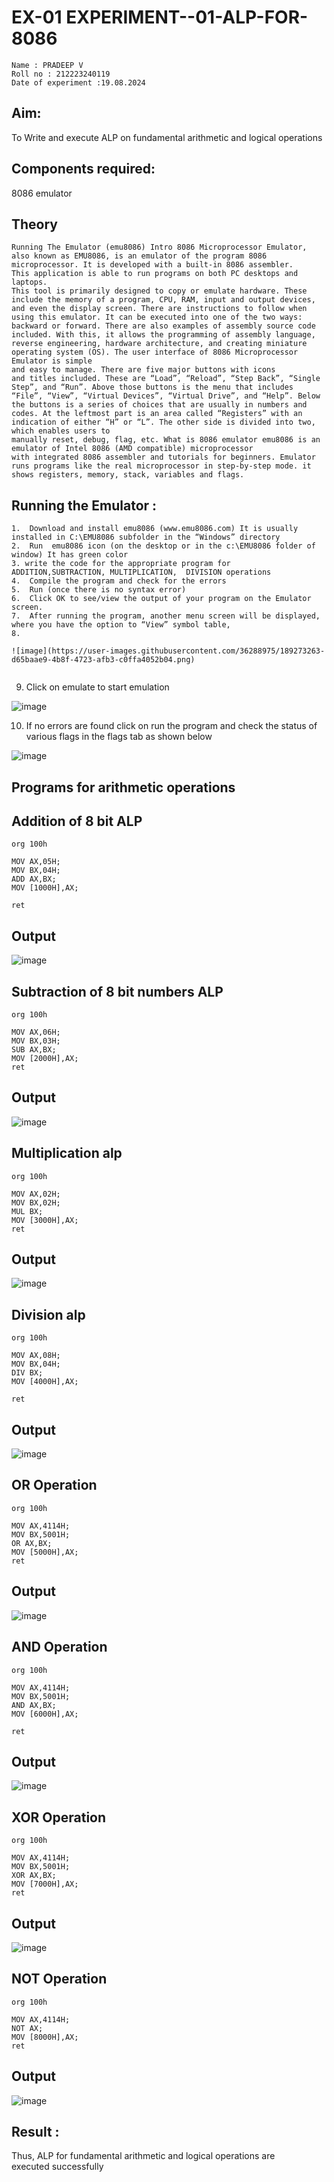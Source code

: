 # EX-01 EXPERIMENT--01-ALP-FOR-8086
```
Name : PRADEEP V
Roll no : 212223240119
Date of experiment :19.08.2024
```
## Aim: 
To Write and execute ALP on fundamental arithmetic and logical operations
## Components required: 
8086  emulator 
## Theory
```
Running The Emulator (emu8086) Intro 8086 Microprocessor Emulator, also known as EMU8086, is an emulator of the program 8086 microprocessor. It is developed with a built-in 8086 assembler. 
This application is able to run programs on both PC desktops and laptops. 
This tool is primarily designed to copy or emulate hardware. These include the memory of a program, CPU, RAM, input and output devices, and even the display screen. There are instructions to follow when using this emulator. It can be executed into one of the two ways:
backward or forward. There are also examples of assembly source code included. With this, it allows the programming of assembly language, reverse engineering, hardware architecture, and creating miniature operating system (OS). The user interface of 8086 Microprocessor Emulator is simple 
and easy to manage. There are five major buttons with icons 
and titles included. These are “Load”, “Reload”, “Step Back”, “Single Step”, and “Run”. Above those buttons is the menu that includes “File”, “View”, “Virtual Devices”, “Virtual Drive”, and “Help”. Below the buttons is a series of choices that are usually in numbers and codes. At the leftmost part is an area called “Registers” with an indication of either “H” or “L”. The other side is divided into two, which enables users to 
manually reset, debug, flag, etc. What is 8086 emulator emu8086 is an emulator of Intel 8086 (AMD compatible) microprocessor
with integrated 8086 assembler and tutorials for beginners. Emulator runs programs like the real microprocessor in step-by-step mode. it shows registers, memory, stack, variables and flags.

```
 ## Running the Emulator :
 ```
1.	Download and install emu8086 (www.emu8086.com) It is usually installed in C:\EMU8086 subfolder in the “Windows” directory
2.	Run  emu8086 icon (on the desktop or in the c:\EMU8086 folder of window) It has green color 
3. write the code for the appropriate program for ADDITION,SUBTRACTION, MULTIPLICATION,  DIVISION operations 
4.	Compile the program and check for the errors 
5.	Run (once there is no syntax error) 
6.	Click OK to see/view the output of your program on the Emulator screen. 
7.	After running the program, another menu screen will be displayed, where you have the option to “View” symbol table,
8.	 

![image](https://user-images.githubusercontent.com/36288975/189273263-d65baae9-4b8f-4723-afb3-c0ffa4052b04.png)


```




9.	Click on emulate to start emulation 





![image](https://user-images.githubusercontent.com/36288975/189273273-9bb36ec1-e2e8-4892-8d35-37707332bfdc.png)








10.	If no errors are found click on run the program and check the status of various flags in the flags tab as shown below 


![image](https://user-images.githubusercontent.com/36288975/189273277-113a2a33-4a40-4ff8-95a5-ecd3a1f504fe.png)



## Programs for arithmetic  operations

## Addition  of 8 bit ALP 
```
org 100h

MOV AX,05H;
MOV BX,04H;
ADD AX,BX;
MOV [1000H],AX;

ret
```
## Output  
![image](https://github.com/user-attachments/assets/bfde8fea-f186-42cd-a0d9-5d0bcdf73cfe)

 ## Subtraction   of 8 bit numbers  ALP 
```
org 100h

MOV AX,06H;
MOV BX,03H;
SUB AX,BX;
MOV [2000H],AX;
ret
```
 ## Output  
![image](https://github.com/user-attachments/assets/cf88b7f4-1f4a-4d57-affb-cecbbc1579a1)

## Multiplication alp 
```
org 100h

MOV AX,02H;
MOV BX,02H;
MUL BX;
MOV [3000H],AX;
ret
```
## Output  
![image](https://github.com/user-attachments/assets/4ade0491-7b68-493f-9b3e-9c5a01c99e45)

## Division alp 
```
org 100h

MOV AX,08H;
MOV BX,04H;
DIV BX;
MOV [4000H],AX;

ret
```
## Output 
![image](https://github.com/user-attachments/assets/0a364563-4074-4501-9d58-54edd248e4ce)

## OR Operation
```
org 100h

MOV AX,4114H;
MOV BX,5001H;
OR AX,BX;
MOV [5000H],AX;
ret
```
## Output
![image](https://github.com/user-attachments/assets/20c96cc7-0d7e-45b0-85a9-bda9930c116e)

## AND Operation
```
org 100h

MOV AX,4114H;
MOV BX,5001H;
AND AX,BX;
MOV [6000H],AX;

ret
```
## Output
![image](https://github.com/user-attachments/assets/433b3db4-0d2f-4609-9258-c3374a5bf724)

## XOR Operation
```
org 100h

MOV AX,4114H;
MOV BX,5001H;
XOR AX,BX;
MOV [7000H],AX;
ret
```

## Output
![image](https://github.com/user-attachments/assets/0e6656a3-9a9c-46a4-b81c-706f8e566a6b)

## NOT Operation
```
org 100h

MOV AX,4114H;
NOT AX;
MOV [8000H],AX;
ret
```

## Output
![image](https://github.com/user-attachments/assets/f48ce567-ebf4-4328-971c-53bcf313be3f)





## Result :
Thus, ALP for fundamental arithmetic and logical operations are executed successfully
 








